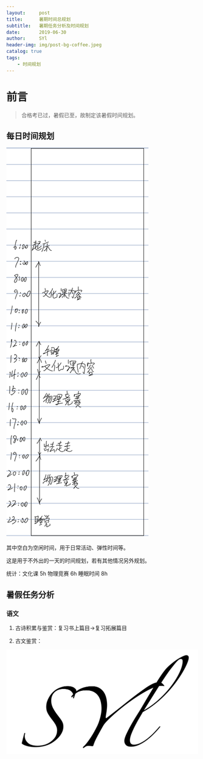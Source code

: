 ```yaml
---
layout:     post
title:      暑期时间总规划
subtitle:   暑期任务分析及时间规划
date:       2019-06-30
author:     SYl
header-img: img/post-bg-coffee.jpeg
catalog: true
tags:
    - 时间规划
--- 
```


# 前言

>合格考已过，暑假已至，故制定该暑假时间规划。

## 每日时间规划

![](/img/sv_daily.jpg)

其中空白为空闲时间，用于日常活动、弹性时间等。

这是用于不外出的一天的时间规划，若有其他情况另外规划。

统计：文化课 5h  物理竞赛 6h  睡眠时间 8h

## 暑假任务分析

### 语文

1. 古诗积累与鉴赏：复习书上篇目→复习拓展篇目<font color=red></font>

2. 古文鉴赏：

![](/img/signature.jpg)
